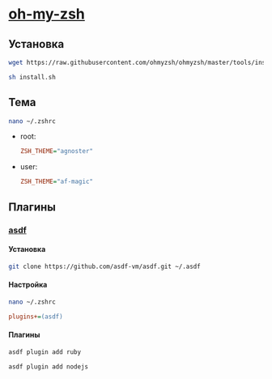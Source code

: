 # [oh-my-zsh](https://github.com/ohmyzsh/ohmyzsh)

## Установка

```bash
wget https://raw.githubusercontent.com/ohmyzsh/ohmyzsh/master/tools/install.sh

sh install.sh
```

## Тема

```bash
nano ~/.zshrc
```

* root:
  ```ini
  ZSH_THEME="agnoster"
  ```
* user:
  ```ini
  ZSH_THEME="af-magic"
  ```

## Плагины

### [asdf](https://asdf-vm.com/)

#### Установка

```bash
git clone https://github.com/asdf-vm/asdf.git ~/.asdf
```

#### Настройка

```bash
nano ~/.zshrc
```

```ini
plugins+=(asdf)
```

#### Плагины

```bash
asdf plugin add ruby
```

```bash
asdf plugin add nodejs
```
